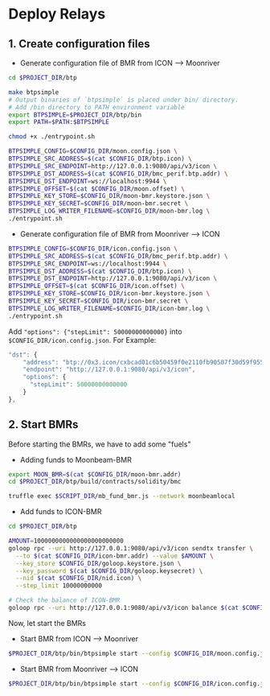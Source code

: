 # Deploy Relays

## 1. Create configuration files

* Generate configuration file of BMR from ICON --&gt; Moonriver

```bash
cd $PROJECT_DIR/btp

make btpsimple
# Output binaries of `btpsimple` is placed under bin/ directory.
# Add /bin directory to PATH environment variable
export BTPSIMPLE=$PROJECT_DIR/btp/bin
export PATH=$PATH:$BTPSIMPLE

chmod +x ./entrypoint.sh

BTPSIMPLE_CONFIG=$CONFIG_DIR/moon.config.json \
BTPSIMPLE_SRC_ADDRESS=$(cat $CONFIG_DIR/btp.icon) \
BTPSIMPLE_SRC_ENDPOINT=http://127.0.0.1:9080/api/v3/icon \
BTPSIMPLE_DST_ADDRESS=$(cat $CONFIG_DIR/bmc_perif.btp.addr) \
BTPSIMPLE_DST_ENDPOINT=ws://localhost:9944 \
BTPSIMPLE_OFFSET=$(cat $CONFIG_DIR/moon.offset) \
BTPSIMPLE_KEY_STORE=$CONFIG_DIR/moon-bmr.keystore.json \
BTPSIMPLE_KEY_SECRET=$CONFIG_DIR/moon-bmr.secret \
BTPSIMPLE_LOG_WRITER_FILENAME=$CONFIG_DIR/moon-bmr.log \
./entrypoint.sh
```

* Generate configuration file of BMR from Moonriver --&gt; ICON

```bash
BTPSIMPLE_CONFIG=$CONFIG_DIR/icon.config.json \
BTPSIMPLE_SRC_ADDRESS=$(cat $CONFIG_DIR/bmc_perif.btp.addr) \
BTPSIMPLE_SRC_ENDPOINT=ws://localhost:9944 \
BTPSIMPLE_DST_ADDRESS=$(cat $CONFIG_DIR/btp.icon) \
BTPSIMPLE_DST_ENDPOINT=http://127.0.0.1:9080/api/v3/icon \
BTPSIMPLE_OFFSET=$(cat $CONFIG_DIR/icon.offset) \
BTPSIMPLE_KEY_STORE=$CONFIG_DIR/icon-bmr.keystore.json \
BTPSIMPLE_KEY_SECRET=$CONFIG_DIR/icon-bmr.secret \
BTPSIMPLE_LOG_WRITER_FILENAME=$CONFIG_DIR/icon-bmr.log \
./entrypoint.sh
```

Add `"options": {"stepLimit": 50000000000000}` into `$CONFIG_DIR/icon.config.json`. For Example:

```javascript
"dst": {
    "address": "btp://0x3.icon/cxbcad01c6b50459f0e2110fb90507f30d59f95579",
    "endpoint": "http://127.0.0.1:9080/api/v3/icon",
    "options": {
      "stepLimit": 50000000000000
    }
},
```

## 2. Start BMRs

Before starting the BMRs, we have to add some "fuels"

* Adding funds to Moonbeam-BMR

```bash
export MOON_BMR=$(cat $CONFIG_DIR/moon-bmr.addr)
cd $PROJECT_DIR/btp/build/contracts/solidity/bmc

truffle exec $SCRIPT_DIR/mb_fund_bmr.js --network moonbeamlocal
```

* Add funds to ICON-BMR

```bash
cd $PROJECT_DIR/btp

AMOUNT=1000000000000000000000000
goloop rpc --uri http://127.0.0.1:9080/api/v3/icon sendtx transfer \
  --to $(cat $CONFIG_DIR/icon-bmr.addr) --value $AMOUNT \
  --key_store $CONFIG_DIR/goloop.keystore.json \
  --key_password $(cat $CONFIG_DIR/goloop.keysecret) \
  --nid $(cat $CONFIG_DIR/nid.icon) \
  --step_limit 10000000000

# Check the balance of ICON-BMR
goloop rpc --uri http://127.0.0.1:9080/api/v3/icon balance $(cat $CONFIG_DIR/icon-bmr.addr)
```

Now, let start the BMRs

* Start BMR from ICON --&gt; Moonriver

```bash
$PROJECT_DIR/btp/bin/btpsimple start --config $CONFIG_DIR/moon.config.json
```

* Start BMR from Moonriver --&gt; ICON

```bash
$PROJECT_DIR/btp/bin/btpsimple start --config $CONFIG_DIR/icon.config.json
```


